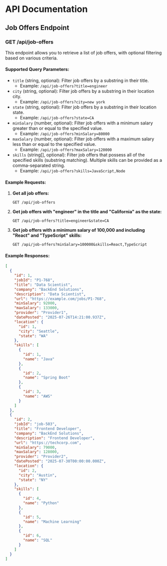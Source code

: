 # API Documentation

## Job Offers Endpoint

### GET /api/job-offers

This endpoint allows you to retrieve a list of job offers, with optional filtering based on various criteria.

#### Supported Query Parameters:

*   `title` (string, optional): Filter job offers by a substring in their title.
    *   Example: `/api/job-offers?title=engineer`
*   `city` (string, optional): Filter job offers by a substring in their location city.
    *   Example: `/api/job-offers?city=new york`
*   `state` (string, optional): Filter job offers by a substring in their location state.
    *   Example: `/api/job-offers?state=CA`
*   `minSalary` (number, optional): Filter job offers with a minimum salary greater than or equal to the specified value.
    *   Example: `/api/job-offers?minSalary=80000`
*   `maxSalary` (number, optional): Filter job offers with a maximum salary less than or equal to the specified value.
    *   Example: `/api/job-offers?maxSalary=120000`
*   `skills` (string[], optional): Filter job offers that possess all of the specified skills (substring matching). Multiple skills can be provided as a comma-separated string.
    *   Example: `/api/job-offers?skills=JavaScript,Node`

#### Example Requests:

1.  **Get all job offers:**
    ```
    GET /api/job-offers
    ```

2.  **Get job offers with "engineer" in the title and "California" as the state:**
    ```
    GET /api/job-offers?title=engineer&state=CA
    ```

3.  **Get job offers with a minimum salary of 100,000 and including "React" and "TypeScript" skills:**
    ```
    GET /api/job-offers?minSalary=100000&skills=React,TypeScript
    ```

#### Example Responses:

```json
[
  {
    "id": 1,
    "jobId": "P1-768",
    "title": "Data Scientist",
    "company": "BackEnd Solutions",
    "description": "Data Scientist",
    "url": "https://example.com/jobs/P1-768",
    "minSalary": 92000,
    "maxSalary": 133000,
    "provider": "Provider1",
    "datePosted": "2025-07-26T14:21:00.937Z",
    "location": {
      "id": 1,
      "city": "Seattle",
      "state": "WA"
    },
    "skills": [
      {
        "id": 1,
        "name": "Java"
      },
      {
        "id": 2,
        "name": "Spring Boot"
      },
      {
        "id": 3,
        "name": "AWS"
      }
    ]
  },
  {
    "id": 2,
    "jobId": "job-503",
    "title": "Frontend Developer",
    "company": "BackEnd Solutions",
    "description": "Frontend Developer",
    "url": "https://techcorp.com",
    "minSalary": 79000,
    "maxSalary": 128000,
    "provider": "Provider2",
    "datePosted": "2025-07-30T00:00:00.000Z",
    "location": {
      "id": 2,
      "city": "Austin",
      "state": "NY"
    },
    "skills": [
      {
        "id": 4,
        "name": "Python"
      },
      {
        "id": 5,
        "name": "Machine Learning"
      },
      {
        "id": 6,
        "name": "SQL"
      }
    ]
  }
]
```
